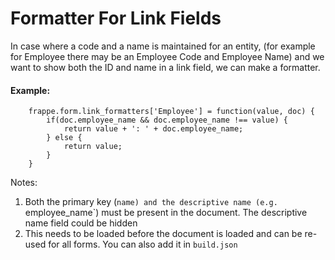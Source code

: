 # Formatter For Link Fields

In case where a code and a name is maintained for an entity, (for example for Employee there may be an Employee Code and Employee Name) and we want to show both the ID and name in a link field, we can make a formatter.

#### Example:


```
	frappe.form.link_formatters['Employee'] = function(value, doc) {
		if(doc.employee_name && doc.employee_name !== value) {
			return value + ': ' + doc.employee_name;
		} else {
			return value;
		}
	}
```

Notes:

1. Both the primary key (`name) and the descriptive name (e.g. `employee_name`) must be present in the document. The descriptive name field could be hidden
1. This needs to be loaded before the document is loaded and can be re-used for all forms. You can also add it in `build.json`

